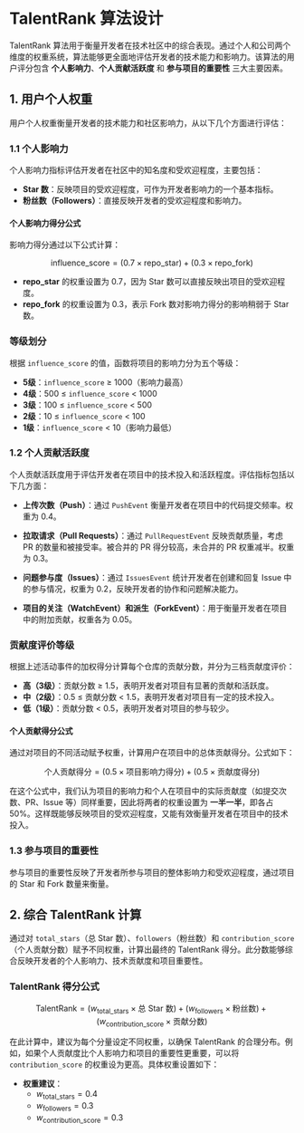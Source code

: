 # TalentRank 算法设计

TalentRank 算法用于衡量开发者在技术社区中的综合表现。通过个人和公司两个维度的权重系统，算法能够更全面地评估开发者的技术能力和影响力。该算法的用户评分包含 **个人影响力**、**个人贡献活跃度** 和 **参与项目的重要性** 三大主要因素。

## 1. 用户个人权重

用户个人权重衡量开发者的技术能力和社区影响力，从以下几个方面进行评估：

### 1.1 个人影响力

个人影响力指标评估开发者在社区中的知名度和受欢迎程度，主要包括：

- **Star 数**：反映项目的受欢迎程度，可作为开发者影响力的一个基本指标。
- **粉丝数（Followers）**：直接反映开发者的受欢迎程度和影响力。

#### 个人影响力得分公式
影响力得分通过以下公式计算：

$$
\text{influence\_score} = (0.7 \times \text{repo\_star}) + (0.3 \times \text{repo\_fork})
$$

- **repo_star** 的权重设置为 0.7，因为 Star 数可以直接反映出项目的受欢迎程度。
- **repo_fork** 的权重设置为 0.3，表示 Fork 数对影响力得分的影响稍弱于 Star 数。

### 等级划分

根据 `influence_score` 的值，函数将项目的影响力分为五个等级：

- **5级**：`influence_score` ≥ 1000（影响力最高）
- **4级**：500 ≤ `influence_score` < 1000
- **3级**：100 ≤ `influence_score` < 500
- **2级**：10 ≤ `influence_score` < 100
- **1级**：`influence_score` < 10（影响力最低）

### 1.2 个人贡献活跃度
个人贡献活跃度用于评估开发者在项目中的技术投入和活跃程度。评估指标包括以下几方面：

- **上传次数（Push）**：通过 `PushEvent` 衡量开发者在项目中的代码提交频率。权重为 0.4。

- **拉取请求（Pull Requests）**：通过 `PullRequestEvent` 反映贡献质量，考虑 PR 的数量和被接受率。被合并的 PR 得分较高，未合并的 PR 权重减半。权重为 0.3。

- **问题参与度（Issues）**：通过 `IssuesEvent` 统计开发者在创建和回复 Issue 中的参与情况，权重为 0.2，反映开发者的协作和问题解决能力。

- **项目的关注（WatchEvent）和派生（ForkEvent）**：用于衡量开发者在项目中的附加贡献，权重各为 0.05。

### 贡献度评价等级

根据上述活动事件的加权得分计算每个仓库的贡献分数，并分为三档贡献度评价：

- **高（3级）**：贡献分数 ≥ 1.5，表明开发者对项目有显著的贡献和活跃度。
- **中（2级）**：0.5 ≤ 贡献分数 < 1.5，表明开发者对项目有一定的技术投入。
- **低（1级）**：贡献分数 < 0.5，表明开发者对项目的参与较少。

#### 个人贡献得分公式

通过对项目的不同活动赋予权重，计算用户在项目中的总体贡献得分。公式如下：

$$
\text{个人贡献得分} = (0.5 \times \text{项目影响力得分}) + (0.5 \times \text{贡献度得分})
$$

在这个公式中，我们认为项目的影响力和个人在项目中的实际贡献度（如提交次数、PR、Issue 等）同样重要，因此将两者的权重设置为 **一半一半**，即各占 50%。这样既能够反映项目的受欢迎程度，又能有效衡量开发者在项目中的技术投入。


### 1.3 参与项目的重要性

参与项目的重要性反映了开发者所参与项目的整体影响力和受欢迎程度，通过项目的 Star 和 Fork 数量来衡量。


## 2. 综合 TalentRank 计算

通过对 `total_stars`（总 Star 数）、`followers`（粉丝数）和 `contribution_score`（个人贡献分数）赋予不同权重，计算出最终的 TalentRank 得分。此分数能够综合反映开发者的个人影响力、技术贡献度和项目重要性。

### TalentRank 得分公式

$$
\text{TalentRank} = (w_{\text{total\_stars}} \times \text{总 Star 数}) + (w_{\text{followers}} \times \text{粉丝数}) + (w_{\text{contribution\_score}} \times \text{贡献分数})
$$

在此计算中，建议为每个分量设定不同权重，以确保 TalentRank 的合理分布。例如，如果个人贡献度比个人影响力和项目的重要性更重要，可以将 `contribution_score` 的权重设为更高。具体权重设置如下：

- **权重建议**：
  - $w_{\text{total\_stars}} = 0.4$
  - $w_{\text{followers}} = 0.3$
  - $w_{\text{contribution\_score}} = 0.3$


